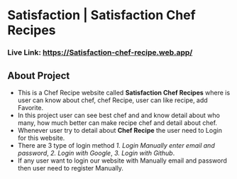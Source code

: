 # Satisfaction | Satisfaction Chef Recipes

### Live Link: https://Satisfaction-chef-recipe.web.app/

## About Project

- This is a Chef Recipe website called **Satisfaction Chef Recipes** where is user can know about chef, chef Recipe, user can like recipe, add Favorite.
- In this project user can see best chef and and know detail about who many, how much better can make recipe chef and detail about chef.
- Whenever user try to detail about **Chef Recipe** the user need to Login for this website.
- There are 3 type of login method *1. Login Manually enter email and password*, *2. Login with Google*, *3. Login with Github*.
- If any user want to login our website with Manually email and password then user need to register Manually.
